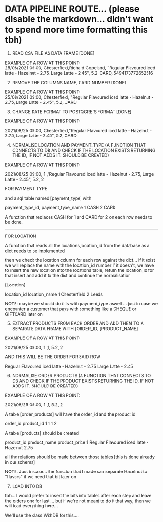 
# DATA PIPELINE ROUTE... (please disable the markdown... didn't want to spend more time formatting this tbh)

1. READ CSV FILE AS DATA FRAME  [DONE]

EXAMPLE OF A ROW AT THIS POINT: <br>
25/08/2021 09:00, Chesterfield,Richard Copeland, "Regular Flavoured iced latte - Hazelnut - 2.75, Large Latte - 2.45", 5.2, CARD, 5494173772652516

2. REMOVE THE COLUMNS NAME, CARD NUMBER [DONE]

EXAMPLE OF A ROW AT THIS POINT:  <br>
25/08/2021 09:00, Chesterfield, "Regular Flavoured iced latte - Hazelnut - 2.75, Large Latte - 2.45", 5.2, CARD


3. CHANGE DATE FORMAT TO POSTQGRE'S FORMAT [DONE]

EXAMPLE OF A ROW AT THIS POINT:  <br>

2021/08/25 09:00, Chesterfield,"Regular Flavoured iced latte - Hazelnut - 2.75, Large Latte - 2.45", 5.2, CARD


4. NORMALISE LOCATION AND PAYMENT_TYPE (A FUNCTION THAT CONNECTS TO DB AND CHECK IF THE LOCATION EXISTS RETURNING THE ID, IF NOT ADDS IT. SHOULD BE CREATED)

EXAMPLE OF A ROW AT THIS POINT:  <br>


2021/08/25 09:00, 1 ,"Regular Flavoured iced latte - Hazelnut - 2.75, Large Latte - 2.45", 5.2, 2


FOR PAYMENT TYPE

and a sql table named [payment_type] with 

payment_type_id, payment_type_name
        1               CASH
        2               CARD

A function that replaces CASH for 1 and CARD for 2 on each row needs to be done.

----

FOR LOCATION

A function that reads all the locations,location_id from the database as a dict needs to be implemented 

then we check the location column for each row against the dict... if it exist we will replace the name with the location_id number
if it doesn't, we have to insert the new location into the locations table, return the location_id for that insert and add it to the dict and continue the normalisation

[Location]

location_id   location_name
        1        Chesterfield
        2        Leeds

NOTE: maybe we should do this with payment_type aswell ... just in case we encounter a customer that pays with something like a CHEQUE or GIFTCARD later on


5. EXTRACT PRODUCTS FROM EACH ORDER AND ADD THEM TO A SEPARATE DATA FRAME WITH [ORDER_ID] [PRODUCT_NAME]

EXAMPLE OF A ROW AT THIS POINT: <br>

2021/08/25 09:00, 1 ,1, 5.2, 2  <br>

AND THIS WILL BE THE ORDER FOR SAID ROW  <br>

Regular Flavoured iced latte - Hazelnut - 2.75
Large Latte - 2.45


6. NORMALISE ORDER PRODUCTS (A FUNCTION THAT CONNECTS TO DB AND CHECK IF THE PRODUCT EXISTS RETURNING THE ID, IF NOT ADDS IT. SHOULD BE CREATED)

EXAMPLE OF A ROW AT THIS POINT: <br>

2021/08/25 09:00, 1 ,1, 5.2, 2 <br>

A table [order_products] will have the order_id and the product id <br>

order_id  product_id
    1        1
    1        2

A table [products] should be created 

product_id    product_name                               product_price
    1         Regular Flavoured iced latte - Hazelnut          2.75

all the relations should be made between those tables [this is done already in our schema]

NOTE: Just in case... the function that I made can separate Hazelnut to "flavors" if we need that bit later on


7. LOAD INTO DB

tbh... I would prefer to insert the bits into tables after each step and leave the orders one for last ... 
but if we're not meant to do it that way, then we will load everything here...

We'll use the class WithDB for this.... 
